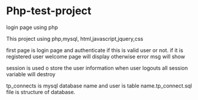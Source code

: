 # Php-test-project
login page using php
 
 This project using php,mysql, html,javascript,jquery,css
 
 first page is login page and authenticate if this is valid user or not. 
 if it is registered user welcome page will display otherwise error msg will show
 
 session is used o store the user information
 when user logouts all session variable will destroy
 
 
tp_connects is mysql database name and user is table name.tp_connect.sql file is structure of database.
